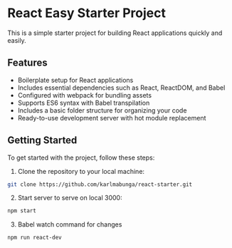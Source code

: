 # React Easy Starter Project

This is a simple starter project for building React applications quickly and easily.

## Features

- Boilerplate setup for React applications
- Includes essential dependencies such as React, ReactDOM, and Babel
- Configured with webpack for bundling assets
- Supports ES6 syntax with Babel transpilation
- Includes a basic folder structure for organizing your code
- Ready-to-use development server with hot module replacement

## Getting Started

To get started with the project, follow these steps:

1. Clone the repository to your local machine:

```bash
git clone https://github.com/karlmabunga/react-starter.git
```

2. Start server to serve on local 3000:

```zsh
npm start
```

3. Babel watch command for changes

```zsh
npm run react-dev
```